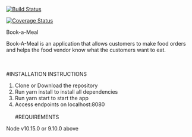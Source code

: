 [![Build Status](https://travis-ci.com/RIDUMATICS/book_a_meal.svg?branch=develop)](https://travis-ci.com/RIDUMATICS/book_a_meal)

[![Coverage Status](https://coveralls.io/repos/github/RIDUMATICS/book_a_meal/badge.svg?branch=develop)](https://coveralls.io/github/RIDUMATICS/book_a_meal?branch=develop)

Book-a-Meal

Book-A-Meal is an application that allows customers to make food orders and helps the food vendor know what the customers want to eat.

<br/><br/>#INSTALLATION INSTRUCTIONS

1. Clone or Download the repository
2. Run yarn install to install all dependencies
3. Run yarn start to start the app
4. Access endpoints on localhost:8080 
<br/><br/>#REQUIREMENTS

Node v10.15.0 or 9.10.0 above
